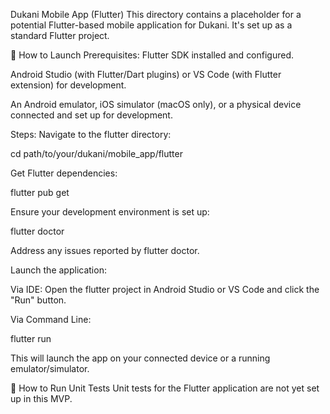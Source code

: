 Dukani Mobile App (Flutter)
This directory contains a placeholder for a potential Flutter-based mobile application for Dukani. It's set up as a standard Flutter project.

🚀 How to Launch
Prerequisites:
Flutter SDK installed and configured.

Android Studio (with Flutter/Dart plugins) or VS Code (with Flutter extension) for development.

An Android emulator, iOS simulator (macOS only), or a physical device connected and set up for development.

Steps:
Navigate to the flutter directory:

cd path/to/your/dukani/mobile_app/flutter

Get Flutter dependencies:

flutter pub get

Ensure your development environment is set up:

flutter doctor

Address any issues reported by flutter doctor.

Launch the application:

Via IDE: Open the flutter project in Android Studio or VS Code and click the "Run" button.

Via Command Line:

flutter run

This will launch the app on your connected device or a running emulator/simulator.

🧪 How to Run Unit Tests
Unit tests for the Flutter application are not yet set up in this MVP.
